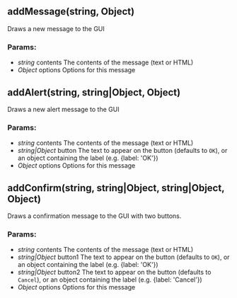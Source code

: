 

<!-- Start src/progressive-ui-kitt-sw-helper.js -->

<!--
 Progressive UI KITT
 version : 0.0.1
 author  : Tal Ater @TalAter
 license : MIT
 https://github.com/TalAter/Progressive-UI-KITT
 -->

## addMessage(string, Object)

Draws a new message to the GUI

### Params:

* *string* contents The contents of the message (text or HTML)
* *Object* options Options for this message

## addAlert(string, string|Object, Object)

Draws a new alert message to the GUI

### Params:

* *string* contents The contents of the message (text or HTML)
* *string|Object* button The text to appear on the button (defaults to `OK`), or an object containing the label (e.g. {label: 'OK'})
* *Object* options Options for this message

## addConfirm(string, string|Object, string|Object, Object)

Draws a confirmation message to the GUI with two buttons.

### Params:

* *string* contents The contents of the message (text or HTML)
* *string|Object* button1 The text to appear on the button (defaults to `OK`), or an object containing the label (e.g. {label: 'OK'})
* *string|Object* button2 The text to appear on the button (defaults to `Cancel`), or an object containing the label (e.g. {label: 'Cancel'})
* *Object* options Options for this message

<!-- End src/progressive-ui-kitt-sw-helper.js -->

